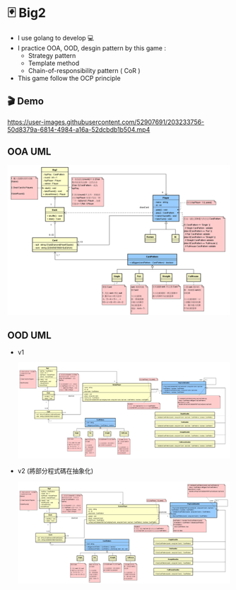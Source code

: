 # :black_joker: Big2 
- I use golang to develop :computer:
- I practice OOA, OOD, desgin pattern by this game :
  - Strategy pattern
  - Template method
  - Chain-of-responsibility pattern ( CoR ) 
- This game follow the OCP principle

## 🎬 Demo 
https://user-images.githubusercontent.com/52907691/203233756-50d8379a-6814-4984-a16a-52dcbdb1b504.mp4




## OOA UML
![OOA UML](https://github.com/jasonLuFa/Big2/blob/main/big2%20OOA.png)

## OOD UML
- v1

  ![OOD-v1 UML](https://github.com/jasonLuFa/Big2/blob/main/big2%20OOD.png)

- v2 (將部分程式碼在抽象化)

  ![OOD-v2 UML](https://github.com/jasonLuFa/Big2/blob/main/big2%20OOD-2.png)
